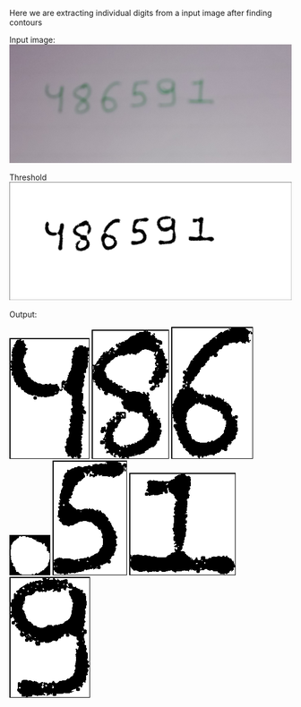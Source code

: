 Here we are extracting individual digits from a input image after finding contours

Input image:
<img src="1.jpg"/>

Threshold
<img src="1.png"/>

Output:

<img src="2.png"/>
<img src="3.png"/>
<img src="4.png"/>
<img src="5.png"/>
<img src="6.png"/>
<img src="7.png"/>
<img src="8.png"/>
